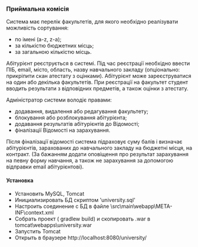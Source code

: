 ### Приймальна комісія
Система має перелік факультетів, для якого необхідно реалізувати можливість сортування:
- по імені (a-z, z-a);
- за кількістю бюджетних місць;
- за загальною кількістю місць.

Абітурієнт реєструється в системі. Під час реєстрації необхідно ввести ПІБ, email, місто,
область, назву навчального закладу (опціонально: прикріпити скан атестату з оцінками).
Абітурієнт може зареєструватися на один або декілька факультетів. При реєстрації на
факультет студент вводить результати з відповідних предметів, а також оцінки з атестату.

Адміністратор системи володіє правами:
- додавання, видалення або редагування факультету;
- блокування або розблокування абітурієнта;
- додавання результатів абітурієнтів до Відомості;
- фіналізації Відомості на зарахування.

Після фіналізації відомості система підраховує суму балів і визначає абітурієнтів, зарахованих
до навчального закладу на бюджетні місця, на контракт. (За бажанням додати оповіщення
про результат зарахування на певну форму навчання, а також не зарахування за допомогою
відправки email абітурієнтові).


#### Установка
- Установить MySQL, Tomcat
- Инициализировать БД скриптом 'university.sql'
- Настроить соединение с БД в файле \src\main\webapp\META-INF\context.xml
- Собрать проект ( gradlew build) и скопировать .war в tomcat\webapps\university.war
- Запустить Tomcat
- Открыть в браузере http://localhost:8080/university/ 